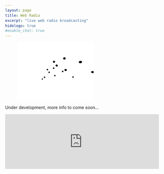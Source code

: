 ```yaml
---
layout: page
title: Web Radio
excerpt: "live web radio broadcasting"
hidelogo: true
#enable_chat: true
---
```

<figure>
    <img src="/images/dancing-particles.gif" alt="dancing-particles-image" class="center non-selectable"/>
</figure>

Under development, more info to come soon...

<iframe class="center" src="https://mixlr.com/users/5538402/embed" width="100%" height="180px" scrolling="no" frameborder="no" marginheight="0" marginwidth="0"></iframe>